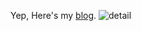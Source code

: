 <!--
**JankinLee/JankinLee** is a ✨ _special_ ✨ repository because its `README.md` (this file) appears on your GitHub profile.

Here are some ideas to get you started:

- 🔭 I’m currently working on ...
- 🌱 I’m currently learning ...
- 👯 I’m looking to collaborate on ...
- 🤔 I’m looking for help with ...
- 💬 Ask me about ...
- 📫 How to reach me: ...
- 😄 Pronouns: ...
- ⚡ Fun fact: ...
-->
Yep, Here's my [blog](https://www.laic.club/).
![detail](https://cdn.jsdelivr.net/gh/JankinLee/PostsCDN@1.4/ACGImages/105.png)
